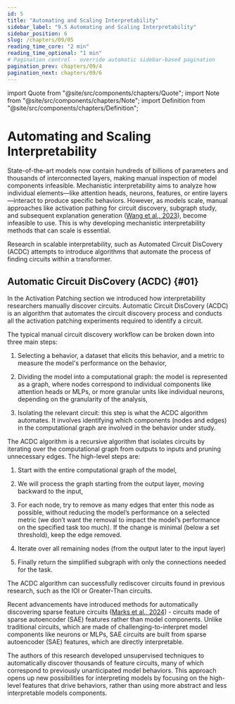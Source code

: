 ```yaml
---
id: 5
title: "Automating and Scaling Interpretability"
sidebar_label: "9.5 Automating and Scaling Interpretability"
sidebar_position: 6
slug: /chapters/09/05
reading_time_core: "2 min"
reading_time_optional: "1 min"
# Pagination control - override automatic sidebar-based pagination
pagination_prev: chapters/09/4
pagination_next: chapters/09/6
---
```

import Quote from "@site/src/components/chapters/Quote";
import Note from "@site/src/components/chapters/Note";
import Definition from "@site/src/components/chapters/Definition";

# Automating and Scaling Interpretability

State-of-the-art models now contain hundreds of billions of parameters and thousands of interconnected layers, making manual inspection of model components infeasible. Mechanistic interpretability aims to analyze how individual elements—like attention heads, neurons, features, or entire layers—interact to produce specific behaviors. However, as models scale, manual approaches like activation pathing for circuit discovery, subgraph study, and subsequent explanation generation ([Wang et al., 2023](https://openreview.net/forum?id=NpsVSN6o4ul)), become infeasible to use. This is why developing mechanistic interpretability methods that can scale is essential.

Research in scalable interpretability, such as Automated Circuit DisCovery (ACDC) attempts to introduce algorithms that automate the process of finding circuits within a transformer.

## Automatic Circuit DisCovery (ACDC) {#01}

In the Activation Patching section we introduced how interpretability researchers manually discover circuits. Automatic Circuit DisCovery (ACDC) is an algorithm that automates the circuit discovery process and conducts all the activation patching experiments required to identify a circuit.

The typical manual circuit discovery workflow can be broken down into three main steps:

1. Selecting a behavior, a dataset that elicits this behavior, and a metric to measure the model's performance on the behavior,

2. Dividing the model into a computational graph: the model is represented as a graph, where nodes correspond to individual components like attention heads or MLPs, or more granular units like individual neurons, depending on the granularity of the analysis,

3. Isolating the relevant circuit: this step is what the ACDC algorithm automates. It involves identifying which components (nodes and edges) in the computational graph are involved in the behavior under study.

<Note title="The ACDC algorithm" collapsed={true}>

The ACDC algorithm is a recursive algorithm that isolates circuits by iterating over the computational graph from outputs to inputs and pruning unnecessary edges. The high-level steps are:

1. Start with the entire computational graph of the model,

2. We will process the graph starting from the output layer, moving backward to the input,

3. For each node, try to remove as many edges that enter this node as possible, without reducing the model’s performance on a selected metric (we don’t want the removal to impact the model’s performance on the specified task too much). If the change is minimal (below a set threshold), keep the edge removed.

4. Iterate over all remaining nodes (from the output later to the input layer)

5. Finally return the simplified subgraph with only the connections needed for the task.

The ACDC algorithm can successfully rediscover circuits found in previous research, such as the IOI or Greater-Than circuits.

</Note>

Recent advancements have introduced methods for automatically discovering sparse feature circuits ([Marks et al., 2024](https://arxiv.org/abs/2403.19647)) - circuits made of sparse autoencoder (SAE) features rather than model components. Unlike traditional circuits, which are made of challenging-to-interpret model components like neurons or MLPs, SAE circuits are built from sparse autoencoder (SAE) features, which are directly interpretable.

The authors of this research developed unsupervised techniques to automatically discover thousands of feature circuits, many of which correspond to previously unanticipated model behaviors. This approach opens up new possibilities for interpreting models by focusing on the high-level features that drive behaviors, rather than using more abstract and less interpretable models components.